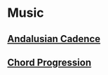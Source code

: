 # Music

## [Andalusian Cadence](andalusian_cadence.md)
## [Chord Progression](chord_progression.md)